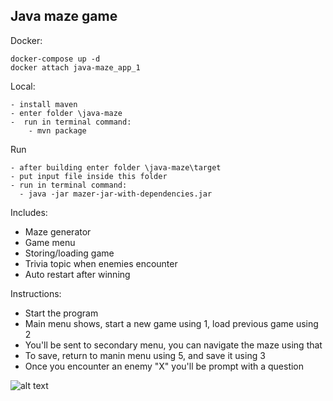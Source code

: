 ## Java maze game

Docker:

	docker-compose up -d
	docker attach java-maze_app_1
	

Local:
	
	- install maven
	- enter folder \java-maze
	-  run in terminal command:
		- mvn package

Run

	- after building enter folder \java-maze\target
	- put input file inside this folder
	- run in terminal command:
	  - java -jar mazer-jar-with-dependencies.jar

Includes:

- Maze generator
- Game menu
- Storing/loading game
- Trivia topic when enemies encounter
- Auto restart after winning

Instructions:

- Start the program
- Main menu shows, start a new game using 1, load previous game using 2
- You'll be sent to secondary menu, you can navigate the maze using that
- To save, return to manin menu using 5, and save it using 3
- Once you encounter an enemy "X" you'll be prompt with a question

![alt text](https://i.imgur.com/MfA7r4Q.png)



